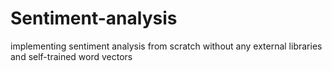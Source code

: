 # Sentiment-analysis
implementing sentiment analysis from scratch without any external libraries and self-trained word vectors
